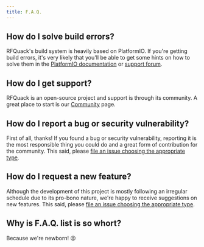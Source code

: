 ```yaml
---
title: F.A.Q.
---
```


## How do I solve build errors?

RFQuack's build system is heavily based on PlatformIO. If you're getting build errors, it's very likely that you'll be able to get some hints on how to solve them in the [PlatformIO documentation](https://docs.platformio.org/) or [support forum](https://community.platformio.org/).

## How do I get support?

RFQuack is an open-source project and support is through its community. A great place to start is our [Community](community.md) page.

## How do I report a bug or security vulnerability?

First of all, thanks! If you found a bug or security vulnerability, reporting it is the most responsible thing you could do and a great form of contribution for the community. This said, please [file an issue choosing the appropriate type](https://github.com/rfquack/RFQuack/issues/new/choose).

## How do I request a new feature?

Although the development of this project is mostly following an irregular schedule due to its pro-bono nature, we're happy to receive suggestions on new features. This said, please [file an issue choosing the appropriate type](https://github.com/rfquack/RFQuack/issues/new/choose).

## Why is F.A.Q. list is so whort?

Because we're newborn! 😜
